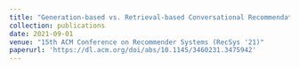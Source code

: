 ```yaml
---
title: "Generation-based vs. Retrieval-based Conversational Recommendation: A User-Centric Comparison"
collection: publications
date: 2021-09-01
venue: "15th ACM Conference on Recommender Systems (RecSys '21)"
paperurl: 'https://dl.acm.org/doi/abs/10.1145/3460231.3475942'
---
```




